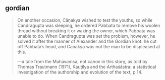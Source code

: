 ## gordian
> On another occasion, Cāṇakya wished to test the youths, so while Candragupta was sleeping, he ordered Pabbata to remove his woolen thread without breaking it or waking the owner, which Pabbata was unable to do. When Candragupta was set the problem, however, he solved it after the manner of Alexander and the Gordian knot: he cut off Pabbata’s head, and Cāṇakya was not the man to be displeased at this.
> 
> —a tale from the Mahāvamsa, not canon in this story, as told by Thomas Trautmann (1971), Kauṭilya and the Arthaśāstra: a statistical investigation of the authorship and evolution of the text, p 14.